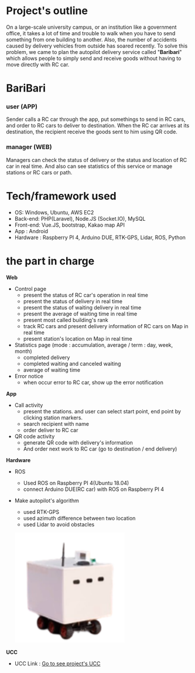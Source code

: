 # Project's outline

On a large-scale university campus, or an institution like a government office, it takes a lot of time and trouble to walk when you have to send something from one building to another. Also, the number of accidents caused by delivery vehicles from outside has soared recently.
To solve this problem, we came to plan the autopilot delivery service called "**Baribari**" which allows people to simply send and receive goods without having to move directly with RC car.


# BariBari
### user (APP)
Sender calls a RC car through the app, put somethings to send in RC cars, and order to RC cars to deliver to destination.
When the RC car arrives at its destination, the recipient receive the goods sent to him using QR code.
### manager (WEB)
Managers can check the status of delivery or the status and location of RC car in real time. And also can see statistics of this service or manage stations or RC cars or path. 

# Tech/framework used

- OS: Windows, Ubuntu, AWS EC2
- Back-end: PHP(Laravel), Node.JS (Socket.IO), MySQL
- Front-end: Vue.JS, bootstrap, Kakao map API
- App : Android
- Hardware : Raspberry PI 4, Arduino DUE, RTK-GPS, Lidar, ROS, Python


# the part in charge

**Web** 
- Control page
	- present the status of RC car's operation in real time
	- present the status of delivery in real time
	- present the status of waiting delivery in real time
	- present the average of waiting time in real time
	- present most called building's rank
	- track RC cars and present delivery information of RC cars on Map in real time
	- present station's location on Map in real time
- Statistics page (mode : accumulation, average / term : day, week, month)
	- completed delivery
	- completed waiting and canceled waiting
	- average of waiting time
- Error notice
	- when occur error to RC car, show up the error notification 

**App**
 - Call activity
	 - present the stations. and user can select start point, end point by clicking station markers.
     - search recipient with name
	 - order deliver to RC car
 - QR code activity
	 - generate QR code with delivery's information
     - And order next work to RC car (go to destination / end delivery)
  
**Hardware**
 - ROS
	 - Used ROS on Raspberry PI 4(Ubuntu 18.04)
	 - connect Arduino DUE(RC car) with ROS on Raspberry PI 4
 - Make autopilot's algorithm
	 - used RTK-GPS
	 - used azimuth difference between two location
	 - used Lidar to avoid obstacles

	<img src="/reference/car.png" width="300px" height="300px" title="Car" alt="Car"></img><br/>

**UCC**
 - UCC Link : [Go to see project's UCC](https://youtu.be/76wWuedsmEA, "Go to see project's UCC")